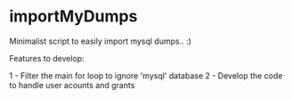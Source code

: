 # importMyDumps
Minimalist script to easily import mysql dumps.. :)

Features to develop:

1 - Filter the main for loop to ignore 'mysql' database
2 - Develop the code to handle user acounts and grants
